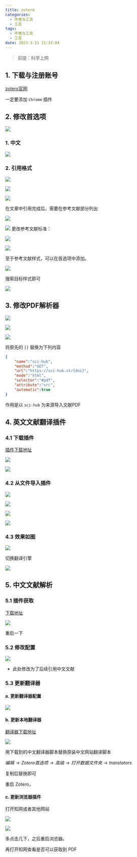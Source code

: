 ```yaml
---
title: zotero
categories:
  - 环境与工具
  - 工具
tags:
  - 环境与工具
  - 工具
date: 2023-3-21 21:33:04
---
```



> 前提：科学上网

## 1. 下载与注册账号

[zotero官网](https://www.zotero.org/)

一定要添加 `Chrome` 插件

## 2. 修改首选项

![](image-20230321221811842.png)

### 1. 中文

![](image-20230321221835630.png)

### 2. 引用格式

![](image-20230321222120060.png)


![](image-20230321222610155.png)


![](image-20230321222635927.png)

在文章中引用完成后，需要在参考文献部分列出

![](image-20230321222900985.png)

![](image-20230321223854459.png)
更改参考文献标准：

![](image-20230321223934720.png)

![](image-20230321224059133.png)

至于参考文献样式，可以在首选项中添加。

![](image-20230321224157099.png)

搜索目标样式即可

![](image-20230321224356757.png)

## 3. 修改PDF解析器

![](image-20230321224552192.png)

![](image-20230321224608203.png)

![](image-20230321224631795.png)

将原先的 `[]` 替换为下列内容

```json
{     
	"name":"sci-hub",     
	"method":"GET",     
	"url":"https://sci-hub.st/{doi}",     
	"mode":"html",     
	"selector":"#pdf",     
	"attribute":"src",     
	"automatic":true 
}
```

作用是以 `sci-hub` 为来源导入文献PDF

## 4. 英文文献翻译插件

### 4.1 下载插件

[插件下载地址](https://github.com/windingwind/zotero-pdf-translate/releases)

![](image-20230321225646966.png)

![](image-20230321225728551.png)

### 4.2 从文件导入插件

![](image-20230321231525809.png)



![](image-20230321231448581.png)

![](image-20230321231550179.png)

![](image-20230321231602289.png)

### 4.3 效果如图

![](image-20230321232347047.png)


切换翻译引擎

![](image-20230321232530135.png)


## 5. 中文文献解析

### 5.1 插件获取

[下载地址](https://github.com/l0o0/jasminum/releases)

![](image-20230321233258415.png)

重启一下

### 5.2 修改配置

![](image-20230321233524322.png)

- 此处修改为了后续引用中文文献

### 5.3 更新翻译器

#### a. 更新翻译器配置

![](image-20230321233645536.png)


#### b. 更新本地翻译器

[翻译器下载地址](https://github.com/l0o0/translators_CN)

![](image-20230321235548736.png)

用下载到的中文翻译器脚本替换原装中文网站翻译脚本

$编辑\rightarrow Zotero首选项\rightarrow 高级\rightarrow 打开数据文件夹\rightarrow translators$

复制后替换即可

重启 Zotero，

#### c. 更新浏览器插件

打开知网或者其他网站

![](image-20230321233949384.png)


![](image-20230321234001731.png)

多点击几下，之后重启浏览器。

再打开知网查看是否可以获取到 PDF

